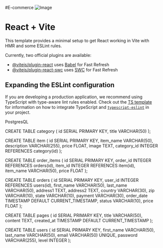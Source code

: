 #E-commerce 
![Image](https://github.com/user-attachments/assets/aa8dd01b-d3cb-4527-a254-f86556097268)

# React + Vite

This template provides a minimal setup to get React working in Vite with HMR and some ESLint rules.

Currently, two official plugins are available:

- [@vitejs/plugin-react](https://github.com/vitejs/vite-plugin-react/blob/main/packages/plugin-react) uses [Babel](https://babeljs.io/) for Fast Refresh
- [@vitejs/plugin-react-swc](https://github.com/vitejs/vite-plugin-react/blob/main/packages/plugin-react-swc) uses [SWC](https://swc.rs/) for Fast Refresh

## Expanding the ESLint configuration

If you are developing a production application, we recommend using TypeScript with type-aware lint rules enabled. Check out the [TS template](https://github.com/vitejs/vite/tree/main/packages/create-vite/template-react-ts) for information on how to integrate TypeScript and [`typescript-eslint`](https://typescript-eslint.io) in your project.

PostgresQL

CREATE TABLE category (
id SERIAL PRIMARY KEY,
title VARCHAR(50)
);

CREATE TABLE item (
id SERIAL PRIMARY KEY,
item_name VARCHAR(50),
description VARCHAR(255),
price FLOAT,
image TEXT,
category_id INTEGER REFERENCES category(id)
);

CREATE TABLE order_items (
id SERIAL PRIMARY KEY,
order_id INTEGER REFERENCES orders(id),
item_id INTEGER REFERENCES item(id),
item_name VARCHAR(50),
price FLOAT
);

CREATE TABLE orders (
id SERIAL PRIMARY KEY,
user_id INTEGER REFERENCES users(id),
first_name VARCHAR(50),
last_name VARCHAR(50),
address1 TEXT,
address2 TEXT,
country VARCHAR(30),
zip VARCHAR(10),
state VARCHAR(10),
payment VARCHAR(30),
order_date TIMESTAMP DEFAULT CURRENT_TIMESTAMP,
status VARCHAR(10),
price FLOAT
);

CREATE TABLE pages (
id SERIAL PRIMARY KEY,
title VARCHAR(50),
content TEXT,
created_at TIMESTAMP DEFAULT CURRENT_TIMESTAMP
);

CREATE TABLE users (
id SERIAL PRIMARY KEY,
first_name VARCHAR(50),
last_name VARCHAR(50),
email VARCHAR(50) UNIQUE,
password VARCHAR(255),
level INTEGER
);
